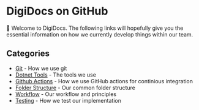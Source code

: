 # DigiDocs on GitHub

:wave: Welcome to DigiDocs.
The following links will hopefully give you the essential information on how we currently develop things within our team.

## Categories
- [Git](sections/GIT.md) - How we use git
- [Dotnet Tools](sections/DOTNET_TOOLS.md) - The tools we use
- [Github Actions](sections/GITHUB_ACTIONS.md) - How we use GitHub actions for continious integration
- [Folder Structure](sections/FOLDER_STRUCTURE.md) - Our common folder structure
- [Workflow](sections/WORKFLOW.md) - Our workflow and principles
- [Testing](sections/TESTING.md) - How we test our implementation

